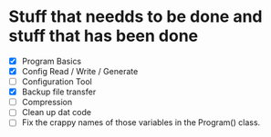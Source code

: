 # Stuff that needds to be done and stuff that has been done

- [x] Program Basics
- [x] Config Read / Write / Generate
- [ ] Configuration Tool
- [x] Backup file transfer
- [ ] Compression
- [ ] Clean up dat code
- [ ] Fix the crappy names of those variables in the Program() class.

